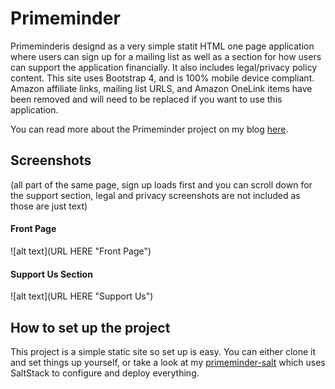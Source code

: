 Primeminder
===========

Primeminderis designd as a very simple statit HTML one page application
where users can sign up for a mailing list as well as a section for how users
can support the application financially. It also includes
legal/privacy policy content. This site uses Bootstrap 4, and is 100%
mobile device compliant. Amazon affiliate links, mailing list URLS, and Amazon
OneLink items have been removed and will need to be replaced if you want to
use this application.

You can read more about the Primeminder project on my blog
[here](https://hungryadmin.com/primeminder-post-mortem.html).

Screenshots
-----------

(all part of the same page, sign up loads first and you can scroll
down for the support section, legal and privacy screenshots are not included
as those are just text)

#### Front Page

![alt text](URL HERE "Front Page")

#### Support Us Section

![alt text](URL HERE "Support Us")

How to set up the project
-------------------------

This project is a simple static site so set up is easy. You can either clone
it and set things up yourself, or take a look at my
[primeminder-salt](https://github.com/gravyboat/primeminder-salt) which uses
SaltStack to configure and deploy everything.
